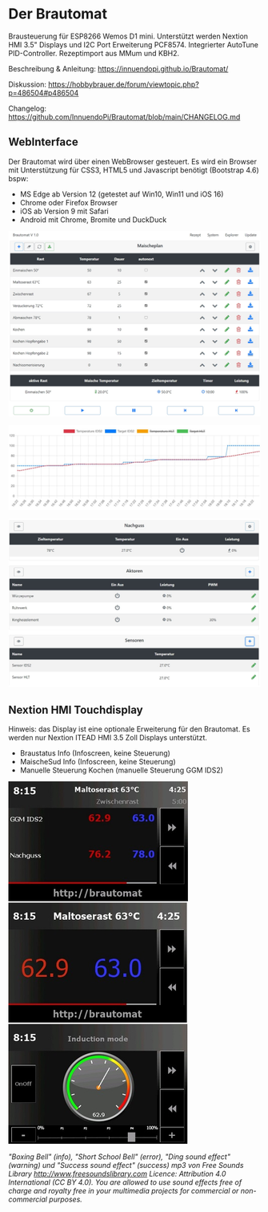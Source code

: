 # Der Brautomat

Brausteuerung für ESP8266 Wemos D1 mini. Unterstützt werden Nextion HMI 3.5" Displays und I2C Port Erweiterung PCF8574.
Integrierter AutoTune PID-Controller. Rezeptimport aus MMum und KBH2.

Beschreibung & Anleitung: <https://innuendopi.github.io/Brautomat/>

Diskussion: <https://hobbybrauer.de/forum/viewtopic.php?p=486504#p486504>

Changelog: <https://github.com/InnuendoPi/Brautomat/blob/main/CHANGELOG.md>

## WebInterface

Der Brautomat wird über einen WebBrowser gesteuert. Es wird ein  Browser mit Unterstützung für CSS3, HTML5 und Javascript benötigt (Bootstrap 4.6) bspw:

* MS Edge ab Version 12 (getestet auf Win10, Win11 und iOS 16)
* Chrome oder Firefox Browser
* iOS ab Version 9 mit Safari
* Android mit Chrome, Bromite und DuckDuck

![Startseite](docs/img/brautomat.jpg)

![Startseite](docs/img/IDS_AutoTune_Ziel.jpg)

![Startseite](docs/img/brautomat-2.jpg)

## Nextion HMI Touchdisplay

Hinweis: das Display ist eine optionale Erweiterung für den Brautomat. Es werden nur Nextion ITEAD HMI 3.5 Zoll Displays unterstützt.

* Braustatus Info               (Infoscreen, keine Steuerung)
* MaischeSud Info               (Infoscreen, keine Steuerung)
* Manuelle Steuerung Kochen     (manuelle Steuerung GGM IDS2)

![Startseite](docs/img/kettlepage_sm.jpg) ![Startseite](docs/img/brewpage_sm.jpg) ![Startseite](docs/img/induction_mode_sm.jpg)

*"Boxing Bell" (info), "Short School Bell" (error), "Ding sound effect" (warning) und "Success sound effect" (success) mp3 von Free Sounds Library <http://www.freesoundslibrary.com>*
*Licence: Attribution 4.0 International (CC BY 4.0). You are allowed to use sound effects free of charge and royalty free in your multimedia projects for commercial or non-commercial purposes.*
